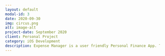 ```yaml
---
layout: default
modal-id: 3
date: 2020-09-30
img: circus.png
alt: image-alt
project-date: September 2020
client: Personal Project
category: iOS Development
description: Expense Manager is a user friendly Personal Finance App. This app makes managing finances easier by helping users track their income and expenses. Motivates user to stick to a budget and therefor SAVE MONEY.
---
```

